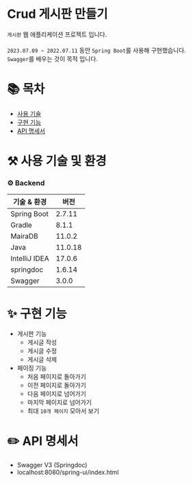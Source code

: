 
# Crud 게시판 만들기
`게시판` 웹 애플리케이션 프로젝트 입니다. <br/><br/>
`2023.07.09 ~ 2022.07.11` 동안 `Spring Boot`를 사용해 구현했습니다.<br>
`Swagger`를 배우는 것이 목적 입니다.<br>





# 📚 목차
* [사용 기술](#-사용-기술-및-환경)
* [구현 기능](#-구현-기능)
* [API 명세서](#-API-명세서)


# ⚒️ 사용 기술 및 환경
### ⚙️ Backend
| 기술 & 환경       | 버전     |
|---------------|--------|
| Spring Boot   | 2.7.11 |
| Gradle        | 8.1.1  |
| MairaDB       | 11.0.2 |
| Java          | 11.0.18 |
| IntelliJ IDEA | 17.0.6 |
| springdoc     | 1.6.14 |
| Swagger       | 3.0.0  |


# ✨ 구현 기능
* 게시판 기능
    * 게시글 작성
    * 게시글 수정
    * 게시글 삭제
* 페이징 기능
    * 처음 페이지로 돌아가기
    * 이전 페이지로 돌아가기
    * 다음 페이지로 넘어가기
    * 마지막 페이지로 넘어가기
    * 최대 `10개 페이지` 모아서 보기


# ✏️ API 명세서
* Swagger V3 (Springdoc)
* localhost:8080/spring-ui/index.html
